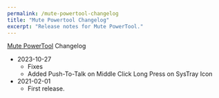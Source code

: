 ```yaml
---
permalink: /mute-powertool-changelog
title: "Mute Powertool Changelog"
excerpt: "Release notes for Mute PowerTool."
---
```


[Mute PowerTool](Mute-PowerTool) Changelog

* 2023-10-27
  * Fixes
  * Added Push-To-Talk on Middle Click Long Press on SysTray Icon
* 2021-02-01
	- First release.
